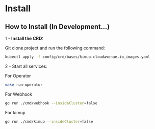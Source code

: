 # Install

## How to Install (In Development...)

1 - **Install the CRD:**

Git clone project and run the following command:
```bash
kubectl apply -f config/crd/bases/kimup.cloudavenue.io_images.yaml
```

2 - Start all services:

For Operator
```bash
make run-operator
```

For Webhook
```bash
go run ./cmd/webhook --insideCluster=false
```

For kimup
```bash
go run ./cmd/kimup --insideCluster=false
```
